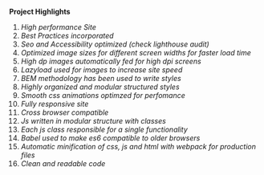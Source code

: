 **Project Highlights**
1. *High performance Site*
2. *Best Practices incorporated*
3. *Seo and Accessibility optimized (check lighthouse audit)*
4. *Optimized image sizes for different screen widths for faster load time*
5. *High dp images automatically fed for high dpi screens*
6. *Lazyload used for images to increase site speed*
7. *BEM methodology has been used to write styles*
8. *Highly organized and modular structured styles*
9. *Smooth css animations optimzed for perfomance*
10. *Fully responsive site*
11. *Cross browser compatible*
12. *Js written in modular structure with classes*
13. *Each js class responsible for a single functionality*
14. *Babel used to make es6 compatible to older browsers*
15. *Automatic minification of css, js and html with webpack for production files*
16. *Clean and readable code*

